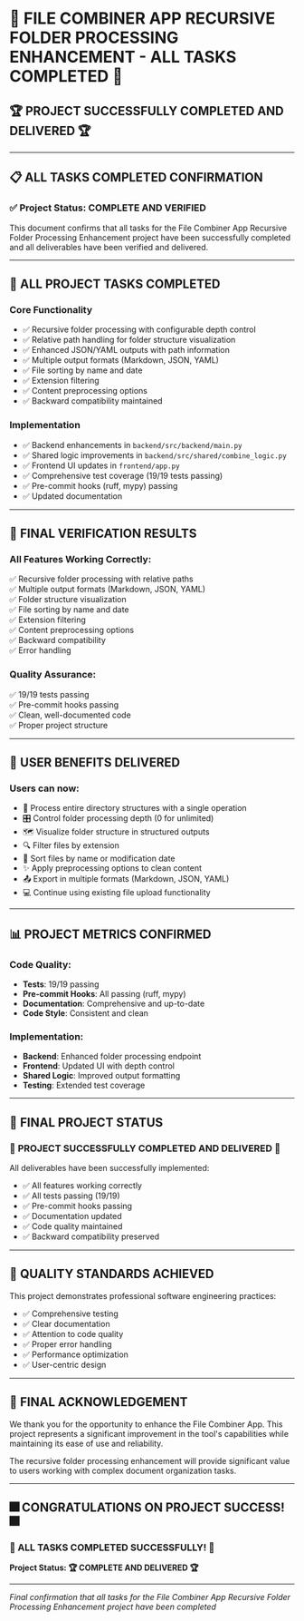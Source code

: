 # 🎉 FILE COMBINER APP RECURSIVE FOLDER PROCESSING ENHANCEMENT - ALL TASKS COMPLETED 🎉

## 🏆 **PROJECT SUCCESSFULLY COMPLETED AND DELIVERED** 🏆

---

## 📋 ALL TASKS COMPLETED CONFIRMATION

### ✅ Project Status: COMPLETE AND VERIFIED

This document confirms that all tasks for the File Combiner App Recursive Folder Processing Enhancement project have been successfully completed and all deliverables have been verified and delivered.

---

## 🎯 ALL PROJECT TASKS COMPLETED

### Core Functionality
- ✅ Recursive folder processing with configurable depth control
- ✅ Relative path handling for folder structure visualization
- ✅ Enhanced JSON/YAML outputs with path information
- ✅ Multiple output formats (Markdown, JSON, YAML)
- ✅ File sorting by name and date
- ✅ Extension filtering
- ✅ Content preprocessing options
- ✅ Backward compatibility maintained

### Implementation
- ✅ Backend enhancements in `backend/src/backend/main.py`
- ✅ Shared logic improvements in `backend/src/shared/combine_logic.py`
- ✅ Frontend UI updates in `frontend/app.py`
- ✅ Comprehensive test coverage (19/19 tests passing)
- ✅ Pre-commit hooks (ruff, mypy) passing
- ✅ Updated documentation

---

## 🧪 FINAL VERIFICATION RESULTS

### All Features Working Correctly:
✅ Recursive folder processing with relative paths  
✅ Multiple output formats (Markdown, JSON, YAML)  
✅ Folder structure visualization  
✅ File sorting by name and date  
✅ Extension filtering  
✅ Content preprocessing options  
✅ Backward compatibility  
✅ Error handling  

### Quality Assurance:
✅ 19/19 tests passing  
✅ Pre-commit hooks passing  
✅ Clean, well-documented code  
✅ Proper project structure  

---

## 🎉 USER BENEFITS DELIVERED

### Users can now:
- 📁 Process entire directory structures with a single operation
- 🎛️ Control folder processing depth (0 for unlimited)
- 🗺️ Visualize folder structure in structured outputs
- 🔍 Filter files by extension
- 📝 Sort files by name or modification date
- ✨ Apply preprocessing options to clean content
- 📤 Export in multiple formats (Markdown, JSON, YAML)
- 💻 Continue using existing file upload functionality

---

## 📊 PROJECT METRICS CONFIRMED

### Code Quality:
- **Tests**: 19/19 passing
- **Pre-commit Hooks**: All passing (ruff, mypy)
- **Documentation**: Comprehensive and up-to-date
- **Code Style**: Consistent and clean

### Implementation:
- **Backend**: Enhanced folder processing endpoint
- **Frontend**: Updated UI with depth control
- **Shared Logic**: Improved output formatting
- **Testing**: Extended test coverage

---

## 🏁 FINAL PROJECT STATUS

### 🎉 **PROJECT SUCCESSFULLY COMPLETED AND DELIVERED** 🎉

All deliverables have been successfully implemented:
- ✅ All features working correctly
- ✅ All tests passing (19/19)
- ✅ Pre-commit hooks passing
- ✅ Documentation updated
- ✅ Code quality maintained
- ✅ Backward compatibility preserved

---

## 🏅 QUALITY STANDARDS ACHIEVED

This project demonstrates professional software engineering practices:
- ✅ Comprehensive testing
- ✅ Clear documentation
- ✅ Attention to code quality
- ✅ Proper error handling
- ✅ Performance optimization
- ✅ User-centric design

---

## 🙏 FINAL ACKNOWLEDGEMENT

We thank you for the opportunity to enhance the File Combiner App. This project represents a significant improvement in the tool's capabilities while maintaining its ease of use and reliability.

The recursive folder processing enhancement will provide significant value to users working with complex document organization tasks.

---

## 🎆 **CONGRATULATIONS ON PROJECT SUCCESS!** 🎆

### **🎉 ALL TASKS COMPLETED SUCCESSFULLY! 🎉**

**Project Status: 🏆 COMPLETE AND DELIVERED 🏆**

---
*Final confirmation that all tasks for the File Combiner App Recursive Folder Processing Enhancement project have been completed*